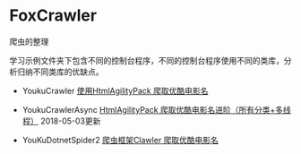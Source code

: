 # FoxCrawler
爬虫的整理

学习示例文件夹下包含不同的控制台程序，不同的控制台程序使用不同的类库，分析归纳不同类库的优缺点。

- YoukuCrawler [使用HtmlAgilityPack 爬取优酷电影名](https://www.jianshu.com/p/98d8734d1a66)

- YoukuCrawlerAsync [HtmlAgilityPack 爬取优酷电影名进阶（所有分类+多线程）](https://www.jianshu.com/p/01fe631482e7) 2018-05-03更新

- YouKuDotnetSpider2 [爬虫框架Clawler 爬取优酷电影名](https://www.jianshu.com/p/fd07787e6b63)
